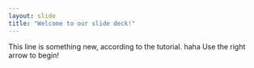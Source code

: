 ```yaml
---
layout: slide
title: "Welcome to our slide deck!"
---
```

This line is something new, according to the tutorial. haha
Use the right arrow to begin!
